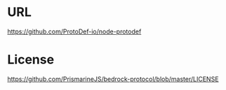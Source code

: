 # URL
https://github.com/ProtoDef-io/node-protodef


# License
https://github.com/PrismarineJS/bedrock-protocol/blob/master/LICENSE

